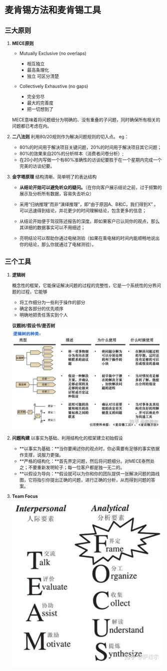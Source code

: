 # 麦肯锡方法和麦肯锡工具
## 三大原则
1. **MECE原则**
    - Mutually Exclusive (no overlaps)
        - 相互独立
        - 最高条理化
        - 独立 可区分清楚
         
    - Collectively Exhaustive (no gaps)
        - 完全穷尽
        - 最大的完善度
        - 把一切想到了 
    
    MECE意味着将问题细分为明确的、没有重叠的子问题，同时确保所有相关的问题都已考虑在内。
    
2. **二八法则**
    利用80/20规则作为解决问题规则的切入点。
    eg：
    - 80%的时间用于解决项目关键问题，20%的时间用于解决项目其它问题；
    - 80%的效果来自20%的分析样本（消费者问卷分析）;
    - 在20小时内写做一个有80%准确性的访谈纪要胜于在一个星期内完成一个完美的访谈纪要。

3. **金字塔原理**
    结构清晰、简单明了的表达结构
    
    - **从结论开始可以避免听众的疑问。**（在你向客户展示结论之前，过于频繁的展示及分析所有数据，容易失去听众）
    
    - 采用“归纳推理”而非“演绎推理”，即“由于原因A、B和C，我们得到X” 。可以迅速得到结论，并花更少的时间理解结论，包含更多的信息；
    
    - 从结论开始便于驾驭陈述报告的深度。即如果客户已认同你的观点，那么其详细的数据事实可以不用细述；
    
    - 亮明结论可以帮助你通过电梯测验（如果在乘电梯的时间内能顺畅地说出你的结论，那么你就通过了电梯测验）。
    
## 三个工具
1. **逻辑树**

    概念性的框架，它能保证解决问题的过程的完整性，它是一个系统性的分界问题的过程，它能够
    - 将工作细分为一些利于操作的部分
    - 确定各部分的优先顺序
    - 明确地把责任落实到个人

    **议题树/假设书/是否树**
    ![截屏2021-04-09 下午2.50.21](media/16179501519929/%E6%88%AA%E5%B1%8F2021-04-09%20%E4%B8%8B%E5%8D%882.50.21.png)

    
2. **问题构建**
    以事实为基础、利用结构化的框架建立初始假设
    - **以事实为基础：**当你要阐述你的观点时，你必需要有足够的事实依据作支撑，说服力更强。
    - **严格的结构化：**首先界定问题，然后将问题细分。对MECE泰然处之；不要重新发明轮子；每一位客户都是独一无二的。
    - **以假设为导向：**假设就可以为你和你的团队提供一张解决问题的路线图，它将指引你提出正确的问题，进行正确的分析，从而得到问题的答案。

3. **Team Focus**
    ![截屏2021-04-09 下午2.52.29](media/16179501519929/%E6%88%AA%E5%B1%8F2021-04-09%20%E4%B8%8B%E5%8D%882.52.29.png)
